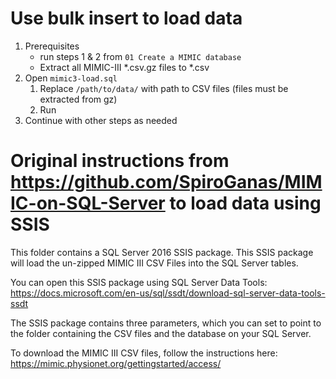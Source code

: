 # Use bulk insert to load data

1. Prerequisites
   * run steps 1 & 2 from `01 Create a MIMIC database`
   * Extract all MIMIC-III *.csv.gz files to *.csv
1. Open `mimic3-load.sql`
   1. Replace `/path/to/data/` with path to CSV files (files must be extracted from gz)
   1. Run
1. Continue with other steps as needed

# Original instructions from https://github.com/SpiroGanas/MIMIC-on-SQL-Server to load data using SSIS

This folder contains a SQL Server 2016 SSIS package.  This SSIS package will load the un-zipped MIMIC III CSV Files into the SQL Server tables.

You can open this SSIS package using SQL Server Data Tools:  https://docs.microsoft.com/en-us/sql/ssdt/download-sql-server-data-tools-ssdt

The SSIS package contains three parameters, which you can set to point to the folder containing the CSV files and the database on your SQL Server.

To download the MIMIC III CSV files, follow the instructions here: https://mimic.physionet.org/gettingstarted/access/